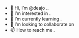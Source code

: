 - 👋 Hi, I’m @deajo ..
- 👀 I’m interested in .
- 🌱 I’m currently learning .
- 💞️ I’m looking to collaborate on 
- 📫 How to reach me .

<!---
deajo/deajo is a ✨ special ✨ repository because its `README.md` (this file) appears on your GitHub profile.
You can click the Preview link to take a look at your changes.
--->
